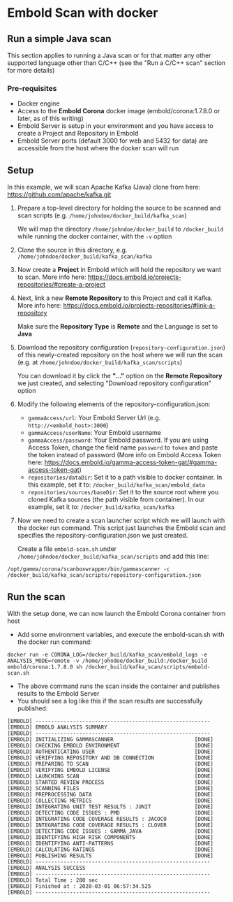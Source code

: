 # Embold Scan with docker
## Run a simple Java scan
This section applies to running a Java scan or for that matter any other supported language other than C/C++ (see the "Run a C/C++ scan" section  for more details)
### Pre-requisites
- Docker engine
- Access to the **Embold Corona** docker image (embold/corona:1.7.8.0 or later, as of this writing)
- Embold Server is setup in your environment and you have access to create a Project and Repository in Embold
- Embold Server ports (default 3000 for web and 5432 for data) are accessible from the host where the docker scan will run

## Setup
In this example, we will scan Apache Kafka (Java) clone from here: <https://github.com/apache/kafka.git>
1. Prepare a top-level directory for holding the source to be scanned and scan scripts (e.g. `/home/johndoe/docker_build/kafka_scan`)

    We will map the directory `/home/johndoe/docker_build` to `/docker_build` while running the docker container, with the `-v` option
2. Clone the source in this directory, e.g. `/home/johndoe/docker_build/kafka_scan/kafka`
3. Now create a **Project** in Embold which will hold the repository we want to scan. More info here: <https://docs.embold.io/projects-repositories/#create-a-project>
4. Next, link a new **Remote Repository** to this Project and call it Kafka. More info here: <https://docs.embold.io/projects-repositories/#link-a-repository>
    
    Make sure the **Repository Type** is **Remote** and the Language is set to **Java**
5. Download the repository configuration (`repository-configuration.json`) of this newly-created repository on the host where we will run the scan (e.g. at `/home/johndoe/docker_build/kafka_scan/scripts`)

    You can download it by click the **"..."** option on the **Remote Repository** we just created, and selecting "Download repository configuration" option
6. Modify the following elements of the repository-configuration.json:
    - `gammaAccess/url`: Your Embold Server Url (e.g. `http://<embold_host>:3000`)
    - `gammaAccess/userName`: Your Embold username
    - `gammaAccess/password`: Your Embold password. If you are using Access Token, change the field name `password` to `token` and paste the token instead of password (More info on Embold Access Token here: <https://docs.embold.io/gamma-access-token-gat/#gamma-access-token-gat>)
    - `repositories/dataDir`: Set it to a path visible to docker container. In this example, set it to: `/docker_build/kafka_scan/embold_data`
    - `repositories/sources/baseDir`: Set it to the source root where you cloned Kafka sources (the path visible from container). In our example, set it to: 
`/docker_build/kafka_scan/kafka`
7. Now we need to create a scan launcher script which we will launch with the docker run command. This script just launches the Embold scan and specifies the repository-configuration.json we just created.

    Create a file `embold-scan.sh` under `/home/johndoe/docker_build/kafka_scan/scripts` and add this line:

```shell
/opt/gamma/corona/scanboxwrapper/bin/gammascanner -c /docker_build/kafka_scan/scripts/repository-configuration.json
```
## Run the scan
With the setup done, we can now launch the Embold Corona container from host
- Add some environment variables, and execute the embold-scan.sh with the docker run command:

```shell
docker run -e CORONA_LOG=/docker_build/kafka_scan/embold_logs -e ANALYSIS_MODE=remote -v /home/johndoe/docker_build:/docker_build embold/corona:1.7.8.0 sh /docker_build/kafka_scan/scripts/embold-scan.sh
```

- The above command runs the scan inside the container and publishes results to the Embold Server
- You should see a log like this if the scan results are successfully published:

```console
[EMBOLD] --------------------------------------------------------
[EMBOLD] EMBOLD ANALYSIS SUMMARY                           
[EMBOLD] --------------------------------------------------------
[EMBOLD] INITIALIZING GAMMASCANNER                         	[DONE]
[EMBOLD] CHECKING EMBOLD ENVIRONMENT                       	[DONE]
[EMBOLD] AUTHENTICATING USER                               	[DONE]
[EMBOLD] VERIFYING REPOSITORY AND DB CONNECTION            	[DONE]
[EMBOLD] PREPARING TO SCAN                                 	[DONE]
[EMBOLD] VERIFYING EMBOLD LICENSE                          	[DONE]
[EMBOLD] LAUNCHING SCAN                                    	[DONE]
[EMBOLD] STARTED REVIEW PROCESS                            	[DONE]
[EMBOLD] SCANNING FILES                                    	[DONE]
[EMBOLD] PREPROCESSING DATA                                	[DONE]
[EMBOLD] COLLECTING METRICS                                	[DONE]
[EMBOLD] INTEGRATING UNIT TEST RESULTS : JUNIT             	[DONE]
[EMBOLD] DETECTING CODE ISSUES : PMD                       	[DONE]
[EMBOLD] INTEGRATING CODE COVERAGE RESULTS : JACOCO        	[DONE]
[EMBOLD] INTEGRATING CODE COVERAGE RESULTS : CLOVER        	[DONE]
[EMBOLD] DETECTING CODE ISSUES : GAMMA_JAVA                	[DONE]
[EMBOLD] IDENTIFYING HIGH RISK COMPONENTS                  	[DONE]
[EMBOLD] IDENTIFYING ANTI-PATTERNS                         	[DONE]
[EMBOLD] CALCULATING RATINGS                               	[DONE]
[EMBOLD] PUBLISHING RESULTS                                	[DONE]
[EMBOLD] --------------------------------------------------------
[EMBOLD] ANALYSIS SUCCESS                                  
[EMBOLD] --------------------------------------------------------
[EMBOLD] Total Time : 280 sec                              
[EMBOLD] Finished at : 2020-03-01 06:57:34.525             
[EMBOLD] --------------------------------------------------------
```






